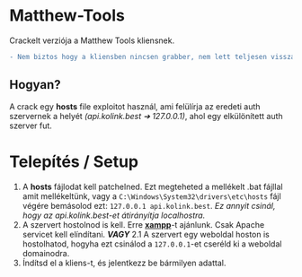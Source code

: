 # Matthew-Tools
Crackelt verziója a Matthew Tools kliensnek.

```diff
- Nem biztos hogy a kliensben nincsen grabber, nem lett teljesen visszafejtve, csak az authot bypassoltuk.
```

## Hogyan?
A crack egy **hosts** file exploitot használ, ami felülírja az eredeti auth szervernek a helyét *(api.kolink.best ➔ 127.0.0.1)*, ahol egy elkülönített auth szerver fut.

# Telepítés / Setup
1. A **hosts** fájlodat kell patchelned. Ezt megteheted a mellékelt .bat fájllal amit mellékeltünk, vagy a `C:\Windows\System32\drivers\etc\hosts` fájl végére bemásolod ezt: `127.0.0.1 api.kolink.best`. *Ez annyit csinál, hogy az api.kolink.best-et átirányítja localhostra.*
2. A szervert hostolnod is kell. Erre [**xampp**](https://www.apachefriends.org/hu/index.html)-t ajánlunk. Csak Apache servicet kell elíndítani.
***VAGY***
2.1 A szervert egy weboldal hoston is hostolhatod, hogyha ezt csinálod a `127.0.0.1`-et cseréld ki a weboldal domainodra.
3. Índítsd el a kliens-t, és jelentkezz be bármilyen adattal.
